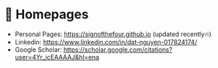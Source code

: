 # 📎 Homepages
- Personal Pages: https://signofthefour.github.io (updated recently🔥)
- Linkedin: https://www.linkedin.com/in/dat-nguyen-017824174/
- Google Scholar: https://scholar.google.com/citations?user=4Yr_icEAAAAJ&hl=ena
<!-- - DBLP: https://dblp.org/pid/75/6568-6.html -->
